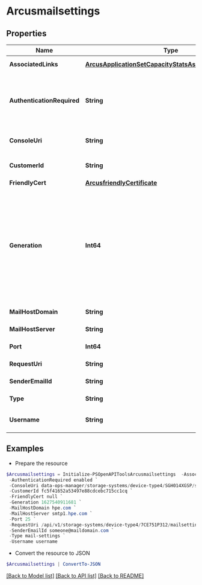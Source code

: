 # Arcusmailsettings
## Properties

Name | Type | Description | Notes
------------ | ------------- | ------------- | -------------
**AssociatedLinks** | [**ArcusApplicationSetCapacityStatsAssociatedLinksInner[]**](ArcusApplicationSetCapacityStatsAssociatedLinksInner.md) | Associated Links Details | [optional] 
**AuthenticationRequired** | **String** | Authentication needed for SMTP settings,possible options are:enabled or disabled | [optional] 
**ConsoleUri** | **String** | consoleUri for detailed storage object | [optional] 
**CustomerId** | **String** | The customer application identifier | [optional] 
**FriendlyCert** | [**ArcusfriendlyCertificate**](ArcusfriendlyCertificate.md) |  | [optional] 
**Generation** | **Int64** | A monotonically increasing value. This value updates when the resource is updated and can be used as a short way to determine if a resource has changed or which of two different copies of a resource is more up to date.  | [optional] 
**MailHostDomain** | **String** | SMTP server&#39;s Host Domain | [optional] 
**MailHostServer** | **String** | SMTP server address/IP | [optional] 
**Port** | **Int64** | SMTP server&#39;s port number | [optional] 
**RequestUri** | **String** | requestUri for mail settings    | [optional] 
**SenderEmailId** | **String** | Sender email address | [optional] 
**Type** | **String** | The type of resource. | [optional] 
**Username** | **String** | SMTP server&#39;s username authentication | [optional] 

## Examples

- Prepare the resource
```powershell
$Arcusmailsettings = Initialize-PSOpenAPIToolsArcusmailsettings  -AssociatedLinks [{&quot;resourceUri&quot;:&quot;/api/v1/storage-systems/device-type4/7CE751P312&quot;,&quot;type&quot;:&quot;systems&quot;}] `
 -AuthenticationRequired enabled `
 -ConsoleUri data-ops-manager/storage-systems/device-type4/SGH014XGSP/settings/system-settings `
 -CustomerId fc5f41652a53497e88cdcebc715cc1cq `
 -FriendlyCert null `
 -Generation 1627540911681 `
 -MailHostDomain hpe.com `
 -MailHostServer smtp1.hpe.com `
 -Port 25 `
 -RequestUri /api/v1/storage-systems/device-type4/7CE751P312/mailsettings `
 -SenderEmailId someone@maildomain.com `
 -Type mail-settings `
 -Username username
```

- Convert the resource to JSON
```powershell
$Arcusmailsettings | ConvertTo-JSON
```

[[Back to Model list]](../README.md#documentation-for-models) [[Back to API list]](../README.md#documentation-for-api-endpoints) [[Back to README]](../README.md)

